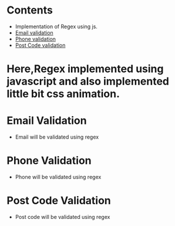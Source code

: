 # Contents

- Implementation of Regex using js.
- [Email validation](#email-validation)
- [Phone validation](#phone-validation)
- [Post Code validation](#post-code-validation)

# Here,Regex implemented using javascript and also implemented little bit css animation.
# Email Validation
- Email will be validated using regex

# Phone Validation
- Phone will be validated using regex

# Post Code Validation
- Post code will be validated using regex
